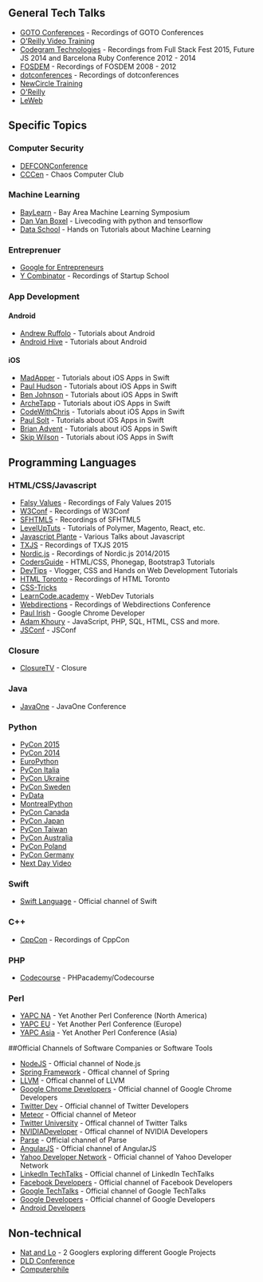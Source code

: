 ## General Tech Talks 
* [GOTO Conferences](https://www.youtube.com/user/GotoConferences) - Recordings of GOTO Conferences
* [O'Reilly Video Training](https://www.youtube.com/channel/UCFvbB4_qLYRrOQNuFudz-Mg)
* [Codegram Technologies](https://www.youtube.com/channel/UCwoOpKfkyCQHW562hXXQAGg)  - Recordings from Full Stack Fest 2015, Future JS 2014 and Barcelona Ruby Conference 2012 - 2014
* [FOSDEM](https://www.youtube.com/channel/UC9NuJImUbaSNKiwF2bdSfAw) - Recordings of FOSDEM 2008 - 2012
* [dotconferences](https://www.youtube.com/user/dotconferences) - Recordings of dotconferences	
* [NewCircle Training](https://www.youtube.com/channel/UCkQX1tChV7Z7l1LFF4L9j_g)
* [O'Reilly](https://www.youtube.com/channel/UC3BGlwmI-Vk6PWyMt15dKGw)
* [LeWeb](https://www.youtube.com/channel/UCNFAw6P1oKse29MlbG2YkvA) 

## Specific Topics

### Computer Security
* [DEFCONConference](https://www.youtube.com/user/DEFCONConference)
* [CCCen](https://www.youtube.com/user/CCCen) - Chaos Computer Club

### Machine Learning
* [BayLearn](https://www.youtube.com/channel/UCnf609gsCjoJd_GvQ31SFVA) - Bay Area Machine Learning Symposium
* [Dan Van Boxel](https://www.youtube.com/channel/UC6tnRFKGiq1DlybcqP5rZ7A) - Livecoding with python and tensorflow
* [Data School](https://www.youtube.com/channel/UCnVzApLJE2ljPZSeQylSEyg) - Hands on Tutorials about Machine Learning

### Entreprenuer
* [Google for Entrepreneurs](https://www.youtube.com/channel/UCkWLGZL69LhjjgGRKhcAE_w)
* [Y Combinator](https://www.youtube.com/channel/UCcefcZRL2oaA_uBNeo5UOWg) - Recordings of Startup School 

### App Development

#### Android 
* [Andrew Ruffolo](https://www.youtube.com/channel/UCTqkQCOfg2k27s4GJZWrkjg) -  Tutorials about Android
* [Android Hive](https://www.youtube.com/channel/UCzE_pOG_CRxqzQzCXj3fhog) - Tutorials about Android

#### iOS
* [MadApper](https://www.youtube.com/channel/UCQnAhwRR9l_Gz-l4gvJ1YeQ) - Tutorials about iOS Apps in Swift
* [Paul Hudson](https://www.youtube.com/channel/UCmJi5RdDLgzvkl3Ly0DRMlQ) - Tutorials about iOS Apps in Swift
* [Ben Johnson](https://www.youtube.com/channel/UCDfTZELSJUZjo0_8Jn6PlNg) -  Tutorials about iOS Apps in Swift
* [ArcheTapp](https://www.youtube.com/channel/UCDIBBmkZIB2hjBsk1hUImdA) - Tutorials about iOS Apps in Swift
* [CodeWithChris](https://www.youtube.com/user/CodeWithChris/playlists) - Tutorials about iOS Apps in Swift
* [Paul Solt](https://www.youtube.com/channel/UCFQKBD-GEwrGu3wBN_0yA7Q) - Tutorials about iOS Apps in Swift
* [Brian Advent](https://www.youtube.com/channel/UCysEngjfeIYapEER9K8aikw) - Tutorials about iOS Apps in Swift
* [Skip Wilson](https://www.youtube.com/channel/UCuD-wbMZDn2C2_GwcMqterg) - Tutorials about iOS Apps in Swift

## Programming Languages

### HTML/CSS/Javascript
* [Falsy Values](https://www.youtube.com/channel/UCsKxZqrZbV5R9EhHK8-aBzw/videos) - Recordings of Faly Values 2015
* [W3Conf](https://www.youtube.com/channel/UCown793uIQUwjcDPWium7IQ) - Recordings of W3Conf
* [SFHTML5](https://www.youtube.com/channel/UCyupHmJVuUGpCMzemHYnUqQ) - Recordings of SFHTML5
* [LevelUpTuts](https://www.youtube.com/user/LevelUpTuts/playlists) - Tutorials of Polymer, Magento, React, etc.
* [Javascript Plante](https://www.youtube.com/channel/UCzVnCG4ItKitN1SCBM7-AbA) - Various Talks about Javascript
* [TXJS](https://www.youtube.com/channel/UCRd0HbCx7-6CyezTFFZ2r6g) - Recordings of TXJS 2015
* [Nordic.js](https://www.youtube.com/channel/UCTZ3O2cZo1b4JSwvhgBnAbw) - Recordings of Nordic.js 2014/2015
* [CodersGuide](https://www.youtube.com/user/CodersGuide) - HTML/CSS, Phonegap, Bootstrap3 Tutorials 
* [DevTips](https://www.youtube.com/channel/UCyIe-61Y8C4_o-zZCtO4ETQ) - Vlogger, CSS and Hands on Web Development Tutorials
* [HTML Toronto](https://www.youtube.com/channel/UCgKWdxx8y7QbnNJJ52xTWQg) - Recordings of HTML Toronto
* [CSS-Tricks](https://www.youtube.com/channel/UCADyUOnhyEoQqrw_RrsGleA)
* [LearnCode.academy](https://www.youtube.com/channel/UCVTlvUkGslCV_h-nSAId8Sw) - WebDev Tutorials
* [Webdirections](https://www.youtube.com/channel/UCRx1y52pfeMwbuer9Vh2u-A) - Recordings of Webdirections Conference
* [Paul Irish](https://www.youtube.com/channel/UCf7pOCNs6qmbSsBz2xQBI4g) - Google Chrome Developer
* [Adam Khoury](https://www.youtube.com/channel/UCpzRDg0orQBZFBPzeXm1yNg) - JavaScript, PHP, SQL, HTML, CSS and more.
* [JSConf](https://www.youtube.com/channel/UCzoVCacndDCfGDf41P-z0iA) - JSConf

### Closure
* [ClosureTV](https://www.youtube.com/channel/UCaLlzGqiPE2QRj6sSOawJRg) - Closure

### Java
* [JavaOne](https://www.youtube.com/channel/UCdDhYMT2USoLdh4SZIsu_1g) - JavaOne Conference

### Python 
* [PyCon 2015](https://www.youtube.com/channel/UCgxzjK6GuOHVKR_08TT4hJQ)
* [PyCon 2014](https://www.youtube.com/channel/UCFDHJGm0IxH9uwcIHfR72yg)
* [EuroPython](https://www.youtube.com/channel/UC98CzaYuFNAA_gOINFB0e4Q)
* [PyCon Italia](https://www.youtube.com/channel/UCOyJ9ritUBmjXhoRXOFahJA)
* [PyCon Ukraine](https://www.youtube.com/channel/UCJ2lwx-pNVF_EoWlHAmNNtQ)
* [PyCon Sweden](https://www.youtube.com/channel/UCH_2cuWzFMyCPvm75lJJ6wg)
* [PyData](https://www.youtube.com/channel/UCOjD18EJYcsBog4IozkF_7w)
* [MontrealPython](https://www.youtube.com/channel/UCIp8Kjw6GohAtFKlS_vnVlA)
* [PyCon Canada](https://www.youtube.com/channel/UCclkPrurwUP_ajqi3vDTNDg)
* [PyCon Japan](https://www.youtube.com/channel/UCxNoKygeZIE1AwZ_NdUCkhQ)
* [PyCon Taiwan](https://www.youtube.com/channel/UCHLnNgRnfGYDzPCCH8qGbQw)
* [PyCon Australia](https://www.youtube.com/channel/UCS9sdEyduD9K83K3GkvQlOA)
* [PyCon Poland](https://www.youtube.com/channel/UChSapCUgd_L5nBWIqWucnnQ)
* [PyCon Germany](https://www.youtube.com/channel/UCji5VWDkGzuRenyRQZ9OpFQ)
* [Next Day Video](https://www.youtube.com/user/NextDayVideo/)

### Swift
* [Swift Language](https://www.youtube.com/channel/UCml4lCH0xdl6Jm91RiPPIig) - Official channel of Swift

### C++
* [CppCon](https://www.youtube.com/channel/UCMlGfpWw-RUdWX_JbLCukXg) - Recordings of CppCon

### PHP
* [Codecourse](https://www.youtube.com/channel/UCzoVCacndDCfGDf41P-z0iA) - PHPacademy/Codecourse

### Perl
* [YAPC NA](https://www.youtube.com/user/yapcna) - Yet Another Perl Conference (North America)
* [YAPC EU](https://www.youtube.com/user/yapceu) - Yet Another Perl Conference (Europe)
* [YAPC Asia](https://www.youtube.com/user/yapcasia) - Yet Another Perl Conference (Asia)

##Official Channels of Software Companies or Software Tools

* [NodeJS](https://www.youtube.com/channel/UCQPYJluYC_sn_Qz_XE-YbTQ) - Official channel of Node.js
* [Spring Framework](https://www.youtube.com/channel/UC7yfnfvEUlXUIfm8rGLwZdA) - Offical channel of Spring
* [LLVM](https://www.youtube.com/channel/UCv2_41bSAa5Y_8BacJUZfjQ) - Offical channel of LLVM
* [Google Chrome Developers](https://www.youtube.com/channel/UCnUYZLuoy1rq1aVMwx4aTzw) - Official channel of Google Chrome Developers
* [Twitter Dev](https://www.youtube.com/channel/UCcRd4oOOUPKAvg6vs2P9ReA) - Official channel of Twitter Developers
* [Meteor](https://www.youtube.com/channel/UC3fBiJrFFMhKlsWM46AsAYw) - Official channel of Meteor
* [Twitter University](https://www.youtube.com/channel/UCeDh9omC_xMKrar2srQZiLg) - Offical channel of Twitter Talks
* [NVIDIADeveloper](https://www.youtube.com/channel/UCBHcMCGaiJhv-ESTcWGJPcw) - Offical channel of NVIDIA Developers
* [Parse](https://www.youtube.com/channel/UCkdybh9vf7T7gR4dQPAVxpQ) - Official channel of Parse
* [AngularJS](https://www.youtube.com/channel/UCbn1OgGei-DV7aSRo_HaAiw) - Official channel of AngularJS
* [Yahoo Developer Network](https://www.youtube.com/channel/UC4MJvi5SyXYnoorWVBTFJKQ) - Official channel of Yahoo Developer Network
* [LinkedIn TechTalks](https://www.youtube.com/channel/UC__tx0d7Es1AqipV3nLSw4w) - Official channel of LinkedIn TechTalks
* [Facebook Developers](https://www.youtube.com/channel/UCP_lo1MFyx5IXDeD9s_6nUw) - Official channel of Facebook Developers
* [Google TechTalks](https://www.youtube.com/channel/UCtXKDgv1AVoG88PLl8nGXmw) - Official channel of Google TechTalks
* [Google Developers](https://www.youtube.com/channel/UC_x5XG1OV2P6uZZ5FSM9Ttw) - Official channel of Google Developers
* [Android Developers](https://www.youtube.com/channel/UCVHFbqXqoYvEWM1Ddxl0QDg) 

## Non-technical
* [Nat and Lo](https://www.youtube.com/channel/UCf4AIjSwE-E2TggCPdm-z-A) - 2 Googlers exploring different Google Projects
* [DLD Conference](https://www.youtube.com/channel/UCyJi3YHZPNkZGAYIix4FRLw)
* [Computerphile](https://www.youtube.com/channel/UC9-y-6csu5WGm29I7JiwpnA)
